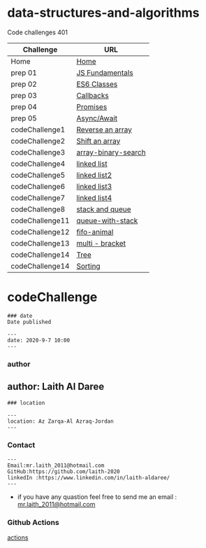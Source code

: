 
# data-structures-and-algorithms

Code challenges 401


**Challenge**     | **URL**
------------ | -------------
Home         | [Home](https://github.com/laith-401-advanced-javascript/data-structures-and-algorithms)
 prep 01     | [JS Fundamentals](https://github.com/laith-2020/data-structures-and-algorithms)
 prep 02     | [ES6 Classes](https://repl.it/repls/DefinitiveKookyNumericalanalysis#vehicles-with-classes.js)
 prep 03             | [Callbacks](https://repl.it/repls/UnsightlyHuskyMatrix#index.js)
 prep 04             | [Promises](https://repl.it/repls/DelightfulOutlyingPrinters#index.js)
 prep 05            | [Async/Await](https://repl.it/repls/RecklessOverdueOutcome#index.js)
 codeChallenge1    | [Reverse an array](https://github.com/laith-401-advanced-javascript/data-structures-and-algorithms/pull/1)
 codeChallenge2    | [Shift an array](https://github.com/laith-401-advanced-javascript/data-structures-and-algorithms/pull/2)
 codeChallenge3    | [array-binary-search](https://github.com/laith-401-advanced-javascript/data-structures-and-algorithms/pull/3)
  codeChallenge4    | [linked list](https://github.com/laith-401-advanced-javascript/data-structures-and-algorithms/pull/4)
  codeChallenge5    | [linked list2](https://github.com/laith-401-advanced-javascript/data-structures-and-algorithms/pull/5)
  codeChallenge6    | [linked list3](https://github.com/laith-401-advanced-javascript/data-structures-and-algorithms/pull/6)
  codeChallenge7    | [linked list4](https://github.com/laith-401-advanced-javascript/data-structures-and-algorithms/pull/7)
  codeChallenge8    | [stack and queue](https://github.com/laith-401-advanced-javascript/data-structures-and-algorithms/pull/8)
 codeChallenge11    | [ queue-with-stack](https://github.com/laith-401-advanced-javascript/data-structures-and-algorithms/pull/9)
 codeChallenge12    | [ fifo-animal](https://github.com/laith-401-advanced-javascript/data-structures-and-algorithms/pull/10)
 codeChallenge13    | [ multi - bracket](https://github.com/laith-401-advanced-javascript/data-structures-and-algorithms/pull/11)
  codeChallenge14    | [ Tree](https://github.com/laith-401-advanced-javascript/data-structures-and-algorithms/pull/12)
  codeChallenge14    | [ Sorting](https://github.com/laith-401-advanced-javascript/data-structures-and-algorithms/pull/13)



# codeChallenge


```
### date
Date published

---
date: 2020-9-7 10:00
---
```
### author

author: Laith Al Daree
---
```
### location

---
location: Az Zarqa-Al Azraq-Jordan
---
```

### Contact 
```
---
Email:mr.laith_2011@hotmail.com
GitHub:https://github.com/laith-2020
linkedIn :https://www.linkedin.com/in/laith-aldaree/
---
```


* if you have any quastion feel free to send me an 
  email : mr.laith_2011@hotmail.com



### Github Actions
[actions](https://github.com/laith-401-advanced-javascript/data-structures-and-algorithms/actions/runs/248646289)

